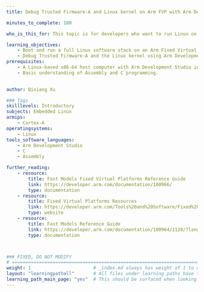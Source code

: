 ```yaml
---
title: Debug Trusted Firmware-A and Linux kernel on Arm FVP with Arm Development Studio 

minutes_to_complete: 180

who_is_this_for: This topic is for developers who want to run Linux on Arm Fixed Virtual Platforms (FVPs) and debug both Trusted Firmware-A and the Linux Kernel using Arm Development Studio.

learning_objectives:
    - Boot and run a full Linux software stack on an Arm Fixed Virtual Platform (FVP).
    - Debug Trusted Firmware-A and the Linux kernel using Arm Development Studio.
prerequisites:
    - A Linux-based x86-64 host computer with Arm Development Studio installed.
    - Basic understanding of Assembly and C programming.
   

author: Qixiang Xu

### Tags
skilllevels: Introductory
subjects: Embedded Linux
armips:
    - Cortex-A
operatingsystems:
    - Linux
tools_software_languages:
    - Arm Development Studio
    - C
    - Assembly

further_reading:
    - resource:
        title: Fast Models Fixed Virtual Platforms Reference Guide
        link: https://developer.arm.com/documentation/100966/
        type: documentation
    - resource:
        title: Fixed Virtual Platforms Resources
        link: https://developer.arm.com/Tools%20and%20Software/Fixed%20Virtual%20Platforms
        type: website
    - resource:
        title: Fast Models Reference Guide
        link: https://developer.arm.com/documentation/100964/1128/?lang=en
        type: documentation



### FIXED, DO NOT MODIFY
# ================================================================================
weight: 1                       # _index.md always has weight of 1 to order correctly
layout: "learningpathall"       # All files under learning paths have this same wrapper
learning_path_main_page: "yes"  # This should be surfaced when looking for related content. Only set for _index.md of learning path content.
---
```

